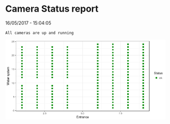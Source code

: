 Camera Status report
================
16/05/2017 - 15:04:05

    All cameras are up and running

![](camreport_files/figure-markdown_github/unnamed-chunk-2-1.png)
